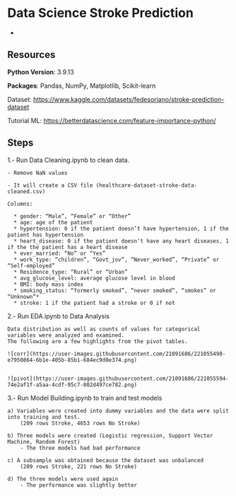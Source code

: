 # Data Science Stroke Prediction

  - 

## Resources

**Python Version**: 3.9.13

**Packages**: Pandas, NumPy, Matplotlib, Scikit-learn

Dataset: https://www.kaggle.com/datasets/fedesoriano/stroke-prediction-dataset

Tutorial ML: https://betterdatascience.com/feature-importance-python/

## Steps

1.- Run Data Cleaning.ipynb to clean data. 

    - Remove NaN values 
    
    - It will create a CSV file (healthcare-dataset-stroke-data-cleaned.csv)
    
    Columns:
      
      * gender: “Male”, “Female” or “Other”
      * age: age of the patient
      * hypertension: 0 if the patient doesn’t have hypertension, 1 if the patient has hypertension
      * heart_disease: 0 if the patient doesn’t have any heart diseases, 1 if the the patient has a heart disease
      * ever_married: “No” or “Yes”
      * work_type: “children”, “Govt_jov”, “Never_worked”, “Private” or “Self-employed”
      * Residence_type: “Rural” or “Urban”
      * avg_glucose_level: average glucose level in blood
      * BMI: body mass index
      * smoking_status: “formerly smoked”, “never smoked”, “smokes” or “Unknown”*
      * stroke: 1 if the patient had a stroke or 0 if not

2.- Run EDA.ipynb to Data Analysis

    Data distribution as well as counts of values for categorical variables were analyzed and examined. 
    The following are a few highlights from the pivot tables.
    
    ![corr](https://user-images.githubusercontent.com/21091686/221055498-e7950864-6b1e-405b-85b1-684ec9d0e374.png)
    
    
    ![pivot](https://user-images.githubusercontent.com/21091686/221055594-74e2af1f-a5aa-4cdf-95c7-802d497ce782.png)

3.- Run Model Building.ipynb to train and test models

    a) Variables were created into dummy variables and the data were split into training and test.
        (209 rows Stroke, 4653 rows No Stroke)
        
    b) Three models were created (Logistic regression, Support Vector Machine, Random Forest)
        - The three models had bad performance
        
    c) A subsample was obtained because the dataset was unbalanced
        (209 rows Stroke, 221 rows No Stroke)
        
    d) The three models were used again
        - The performance was slightly better 
